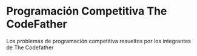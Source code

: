# Programación Competitiva The CodeFather
Los problemas de programación competitiva resueltos por los integrantes de The Codefather
